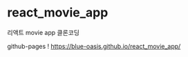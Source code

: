 # react_movie_app
 리액트 movie app 클론코딩

github-pages !
<https://blue-oasis.github.io/react_movie_app/>
